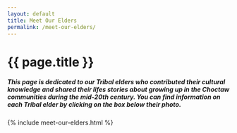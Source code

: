 ```yaml
---
layout: default
title: Meet Our Elders
permalink: /meet-our-elders/
---
```


# {{ page.title }}

##### This page is dedicated to our Tribal elders who contributed their cultural knowledge and shared their lifes stories about growing up in the Choctaw communities during the mid-20th century. You can find information on each Tribal elder by clicking on the box below their photo.

{% include meet-our-elders.html %}
